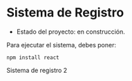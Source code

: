 <h1> Sistema de Registro</h1>

- Estado del proyecto: en construcción.

Para ejecutar el sistema, debes poner:

```npm install react```

Sistema de registro 2
